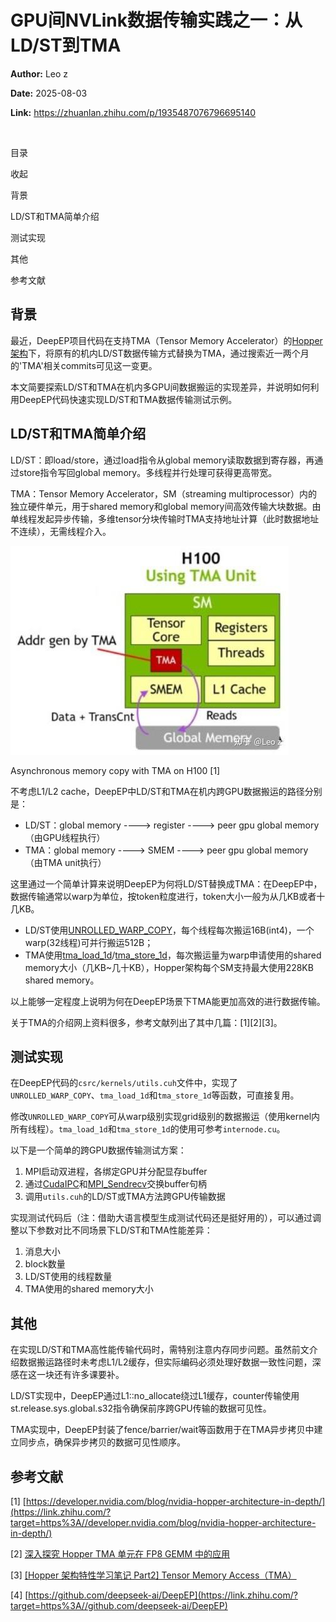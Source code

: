 # GPU间NVLink数据传输实践之一：从LD/ST到TMA

**Author:** Leo z

**Date:** 2025-08-03

**Link:** https://zhuanlan.zhihu.com/p/1935487076796695140

​

目录

收起

背景

LD/ST和TMA简单介绍

测试实现

其他

参考文献

## 背景

最近，DeepEP项目代码在支持TMA（Tensor Memory Accelerator）的[Hopper架构](https://zhida.zhihu.com/search?content_id=261200467&content_type=Article&match_order=1&q=Hopper%E6%9E%B6%E6%9E%84&zhida_source=entity)下，将原有的机内LD/ST数据传输方式替换为TMA，通过搜索近一两个月的'TMA'相关commits可见这一变更。

本文简要探索LD/ST和TMA在机内多GPU间数据搬运的实现差异，并说明如何利用DeepEP代码快速实现LD/ST和TMA数据传输测试示例。

## LD/ST和TMA简单介绍

LD/ST：即load/store，通过load指令从global memory读取数据到寄存器，再通过store指令写回global memory。多线程并行处理可获得更高带宽。

TMA：Tensor Memory Accelerator，SM（streaming multiprocessor）内的独立硬件单元，用于shared memory和global memory间高效传输大块数据。由单线程发起异步传输，多维tensor分块传输时TMA支持地址计算（此时数据地址不连续），无需线程介入。

![](images/v2-9f5889f7e58e8d9c9a2ca474a717fb3c_1440w_af8b2600e20b.jpg)

Asynchronous memory copy with TMA on H100 \[1\]

不考虑L1/L2 cache，DeepEP中LD/ST和TMA在机内跨GPU数据搬运的路径分别是：

-   LD/ST：global memory ----> register ----> peer gpu global memory （由GPU线程执行）
-   TMA：global memory ----> SMEM ----> peer gpu global memory （由TMA unit执行）

这里通过一个简单计算来说明DeepEP为何将LD/ST替换成TMA：在DeepEP中，数据传输通常以warp为单位，按token粒度进行，token大小一般为从几KB或者十几KB。

-   LD/ST使用[UNROLLED\_WARP\_COPY](https://zhida.zhihu.com/search?content_id=261200467&content_type=Article&match_order=1&q=UNROLLED_WARP_COPY&zhida_source=entity)，每个线程每次搬运16B(int4)，一个warp(32线程)可并行搬运512B；
-   TMA使用[tma\_load\_1d](https://zhida.zhihu.com/search?content_id=261200467&content_type=Article&match_order=1&q=tma_load_1d&zhida_source=entity)/[tma\_store\_1d](https://zhida.zhihu.com/search?content_id=261200467&content_type=Article&match_order=1&q=tma_store_1d&zhida_source=entity)，每次搬运量为warp申请使用的shared memory大小（几KB~几十KB），Hopper架构每个SM支持最大使用228KB shared memory。

以上能够一定程度上说明为何在DeepEP场景下TMA能更加高效的进行数据传输。

关于TMA的介绍网上资料很多，参考文献列出了其中几篇：\[1\]\[2\]\[3\]。

## 测试实现

在DeepEP代码的`csrc/kernels/utils.cuh`文件中，实现了`UNROLLED_WARP_COPY`、`tma_load_1d`和`tma_store_1d`等函数，可直接复用。

修改`UNROLLED_WARP_COPY`可从warp级别实现grid级别的数据搬运（使用kernel内所有线程）。`tma_load_1d`和`tma_store_1d`的使用可参考`internode.cu`。

以下是一个简单的跨GPU数据传输测试方案：

1.  MPI启动双进程，各绑定GPU并分配显存buffer
2.  通过[CudaIPC](https://zhida.zhihu.com/search?content_id=261200467&content_type=Article&match_order=1&q=CudaIPC&zhida_source=entity)和[MPI\_Sendrecv](https://zhida.zhihu.com/search?content_id=261200467&content_type=Article&match_order=1&q=MPI_Sendrecv&zhida_source=entity)交换buffer句柄
3.  调用`utils.cuh`的LD/ST或TMA方法跨GPU传输数据

实现测试代码后（注：借助大语言模型生成测试代码还是挺好用的），可以通过调整以下参数对比不同场景下LD/ST和TMA性能差异：

1.  消息大小
2.  block数量
3.  LD/ST使用的线程数量
4.  TMA使用的shared memory大小

## 其他

在实现LD/ST和TMA高性能传输代码时，需特别注意内存同步问题。虽然前文介绍数据搬运路径时未考虑L1/L2缓存，但实际编码必须处理好数据一致性问题，深感在这一块还有许多课要补。

LD/ST实现中，DeepEP通过L1::no\_allocate绕过L1缓存，counter传输使用st.release.sys.global.s32指令确保前序跨GPU传输的数据可见性。

TMA实现中，DeepEP封装了fence/barrier/wait等函数用于在TMA异步拷贝中建立同步点，确保异步拷贝的数据可见性顺序。

## 参考文献

\[1\] [https://developer.nvidia.com/blog/nvidia-hopper-architecture-in-depth/](https://link.zhihu.com/?target=https%3A//developer.nvidia.com/blog/nvidia-hopper-architecture-in-depth/)

\[2\] [深入探究 Hopper TMA 单元在 FP8 GEMM 中的应用](https://link.zhihu.com/?target=https%3A//pytorch.ac.cn/blog/hopper-tma-unit/)

\[3\] [\[Hopper 架构特性学习笔记 Part2\] Tensor Memory Access（TMA）](https://zhuanlan.zhihu.com/p/709750258)

\[4\] [https://github.com/deepseek-ai/DeepEP](https://link.zhihu.com/?target=https%3A//github.com/deepseek-ai/DeepEP)